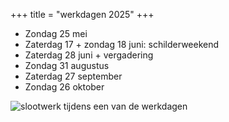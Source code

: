+++
title = "werkdagen 2025"
+++

- Zondag 25 mei
- Zaterdag 17 + zondag 18 juni: schilderweekend
- Zaterdag 28 juni + vergadering
- Zondag 31 augustus
- Zaterdag 27 september
- Zondag 26 oktober


![slootwerk tijdens een van de werkdagen](</img/slootwerk.jpg> "de sloten bijhouden")

